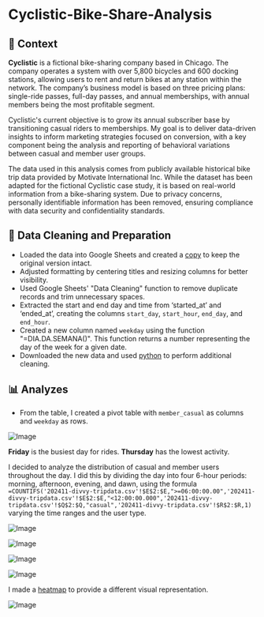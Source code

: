 # Cyclistic-Bike-Share-Analysis

## 📌 Context

**Cyclistic** is a fictional bike-sharing company based in Chicago. The company operates a system with over 5,800 bicycles and 600 docking stations, allowing users to rent and return bikes at any station within the network. The company’s business model is based on three pricing plans: single-ride passes, full-day passes, and annual memberships, with annual members being the most profitable segment.

Cyclistic's current objective is to grow its annual subscriber base by transitioning casual riders to memberships. My goal is to deliver data-driven insights to inform marketing strategies focused on conversion, with a key component being the analysis and reporting of behavioral variations between casual and member user groups.

The data used in this analysis comes from publicly available historical bike trip data provided by Motivate International Inc. While the dataset has been adapted for the fictional Cyclistic case study, it is based on real-world information from a bike-sharing system. Due to privacy concerns, personally identifiable information has been removed, ensuring compliance with data security and confidentiality standards.

## 🧹 Data Cleaning and Preparation

- Loaded the data into Google Sheets and created a [copy](bike%20data.csv) to keep the original version intact.
- Adjusted formatting by centering titles and resizing columns for better visibility.
- Used Google Sheets' "Data Cleaning" function to remove duplicate records and trim unnecessary spaces.
- Extracted the start and end day and time from ‘started_at’ and ‘ended_at’, creating the columns `start_day`, `start_hour`, `end_day`, and `end_hour`.
- Created a new column named `weekday` using the function "=DIA.DA.SEMANA()". This function returns a number representing the day of the week for a given date.
- Downloaded the new data and used [python](data_cleaning.ipynb) to perform additional cleaning.

## 📊 Analyzes

- From the table, I created a pivot table with `member_casual` as columns and `weekday` as rows.


![Image](https://github.com/user-attachments/assets/2367be7e-316d-40eb-a630-004c4c91c1bf)


**Friday** is the busiest day for rides.
**Thursday** has the lowest activity.

I decided to analyze the distribution of casual and member users throughout the day. I did this by dividing the day into four 6-hour periods: morning, afternoon, evening, and dawn, using the formula `=COUNTIFS('202411-divvy-tripdata.csv'!$E$2:$E,">=06:00:00.00",'202411-divvy-tripdata.csv'!$E$2:$E,"<12:00:00.000",'202411-divvy-tripdata.csv'!$Q$2:$Q,"casual",'202411-divvy-tripdata.csv'!$R$2:$R,1)` varying the time ranges and the user type.


![Image](https://github.com/user-attachments/assets/212eece8-c53a-45ef-b9e7-5ed6b57e92e2)


![Image](https://github.com/user-attachments/assets/6838ce32-5448-4593-bc9b-5fa652f2e198)


![Image](https://github.com/user-attachments/assets/bb259383-30f6-4faf-be94-c649f5ef5ca9)


![Image](https://github.com/user-attachments/assets/f3e1992e-9ae7-41a2-9fdb-2fea4b1bcbea)


I made a [heatmap](https://github.com/enzocolamego/Cyclistic-Bike-Share-Analysis/blob/main/analysis/heatmap.R) to provide a different visual representation.


![Image](https://github.com/user-attachments/assets/ac7397fa-cc0e-4a7a-b6ff-fad69cfce6a4)
